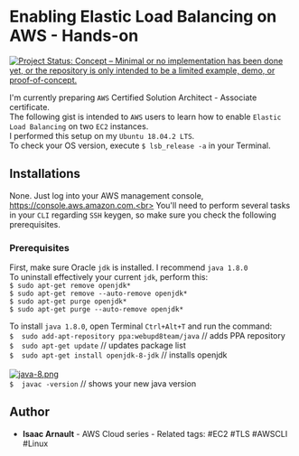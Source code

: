 # Enabling Elastic Load Balancing on AWS - Hands-on

[![Project Status: Concept – Minimal or no implementation has been done yet, or the repository is only intended to be a limited example, demo, or proof-of-concept.](https://www.repostatus.org/badges/latest/concept.svg)](https://www.repostatus.org/#concept)

I'm currently preparing `AWS` Certified Solution Architect - Associate certificate.<br>
The following gist is intended to `AWS` users to learn how to enable `Elastic Load Balancing` on two `EC2` instances.<br>
I performed this setup on my `Ubuntu 18.04.2 LTS`.<br>
To check your OS version, execute `$ lsb_release -a` in your Terminal.

## Installations
None. Just log into your AWS management console, https://console.aws.amazon.com.<br>
You'll need to perform several tasks in your `CLI` regarding `SSH` keygen, so make sure you check the following prerequisites.

### Prerequisites

First, make sure Oracle `jdk` is installed. I recommend `java 1.8.0`<br>
To uninstall effectively your current `jdk`, perform this:<br>
`$ sudo apt-get remove openjdk*`<br>
`$ sudo apt-get remove --auto-remove openjdk*`<br>
`$ sudo apt-get purge openjdk*`<br>
`$ sudo apt-get purge --auto-remove openjdk*`<br>

To install `java 1.8.0`, open Terminal `Ctrl+Alt+T` and run the command:<br>
`$  sudo add-apt-repository ppa:webupd8team/java` // adds PPA repository<br>
`$  sudo apt-get update` // updates package list<br>
`$  sudo apt-get install openjdk-8-jdk` // installs openjdk<br><br>
[![java-8.png](https://i.postimg.cc/yNvqZ0dM/java-8.png)](https://postimg.cc/cKg5qgfh)<br>
`$  javac -version` // shows your new java version

## Author

* **Isaac Arnault** - AWS Cloud series - Related tags: #EC2 #TLS #AWSCLI #Linux
